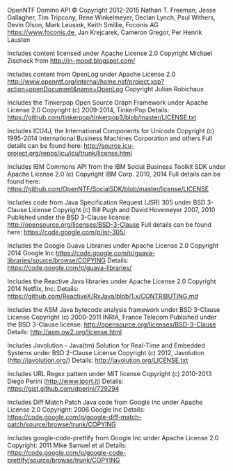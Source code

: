 OpenNTF Domino API
&copy; Copyright 2012-2015
  Nathan T. Freeman, Jesse Gallagher, Tim Tripcony, Rene Winkelmeyer, Declan Lynch, Paul Withers, Devin Olson, Mark Leusink, Keith Smillie, Foconis AG https://www.foconis.de, Jan Krejcarek, Cameron Gregor, Per Henrik Lausten

Includes content licensed under Apache License 2.0
  Copyright Michael Zischeck from http://in-mood.blogspot.com/
  
Includes content from OpenLog under Apache License 2.0
  http://www.openntf.org/internal/home.nsf/project.xsp?action=openDocument&name=OpenLog
  Copyright Julian Robichaux  

Includes the Tinkerpop Open Source Graph Framework under Apache License 2.0
  Copyright (c) 2009-2014, TinkerPop
  Details: https://github.com/tinkerpop/tinkerpop3/blob/master/LICENSE.txt

Includes ICU4J, the International Components for Unicode
  Copyright (c) 1995-2014 International Business Machines Corporation and others
  Full details can be found here: http://source.icu-project.org/repos/icu/icu/trunk/license.html

Includes IBM Commons API from the IBM Social Business Toolkit SDK under Apache License 2.0
  (c) Copyright IBM Corp. 2010, 2014
  Full details can be found here: https://github.com/OpenNTF/SocialSDK/blob/master/license/LICENSE

Includes code from Java Specification Request (JSR) 305 under BSD 3-Clause License
  Copyright (c) Bill Pugh and David Hovemeyer 2007, 2010 
  Published under the BSD 3-Clause license: http://opensource.org/licenses/BSD-3-Clause
  Full details can be found here: https://code.google.com/p/jsr-305/

Includes the Google Guava Libraries under Apache License 2.0
  Copyright 2014 Google Inc
  https://code.google.com/p/guava-libraries/source/browse/COPYING
  Details: https://code.google.com/p/guava-libraries/
  
Includes the Reactive Java libraries under Apache License 2.0
  Copyright 2014 Netflix, Inc.
  Details: https://github.com/ReactiveX/RxJava/blob/1.x/CONTRIBUTING.md
  
Includes the ASM Java bytecode analysis framework under BSD 3-Clause License
  Copyright (c) 2000-2011 INRIA, France Telecom
  Published under the BSD 3-Clause license: http://opensource.org/licenses/BSD-3-Clause
  Details: http://asm.ow2.org/license.html
  
Includes Javolution - Java(tm) Solution for Real-Time and Embedded Systems under BSD 2-Clause License
  Copyright (c) 2012, Javolution (http://javolution.org/)
  Details: http://javolution.org/LICENSE.txt
  
Includes URL Regex pattern under MIT license
	Copyright (c) 2010-2013 Diego Perini (http://www.iport.it)
	Details: https://gist.github.com/dperini/729294

Includes Diff Match Patch Java code from Google Inc under Apache License 2.0
  Copyright: 2006 Google Inc
  Details: https://code.google.com/p/google-diff-match-patch/source/browse/trunk/COPYING

Includes google-code-prettify from Google Inc under Apache License 2.0
  Copyright: 2011 Mike Samuel et al
  Details: https://code.google.com/p/google-code-prettify/source/browse/trunk/COPYING